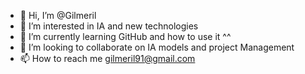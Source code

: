 - 👋 Hi, I’m @Gilmeril
- 👀 I’m interested in IA and new technologies
- 🌱 I’m currently learning GitHub and how to use it ^^
- 💞️ I’m looking to collaborate on IA models and project Management
- 📫 How to reach me gilmeril91@gmail.com

<!---
Gilmeril/Gilmeril is a ✨ special ✨ repository because its `README.md` (this file) appears on your GitHub profile.
You can click the Preview link to take a look at your changes.
--->
